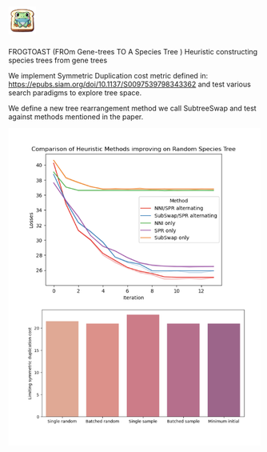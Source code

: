 # <img src="https://github.com/bensong04/evoguessr/blob/797cb3df13524ad9db971d5004b1033ef5c479a5/assets/logo.png" alt="Alt text for image" title="logo" width="55" height="55">
 FROGTOAST (FROm Gene-trees TO A Species Tree ) 
Heuristic constructing species trees from gene trees

We implement Symmetric Duplication cost metric defined in: https://epubs.siam.org/doi/10.1137/S0097539798343362 
and test various search paradigms to explore tree space.

We define a new tree rearrangement method we call SubtreeSwap and test against methods mentioned in the paper.
   
![Alt text](https://github.com/bensong04/evoguessr/blob/797cb3df13524ad9db971d5004b1033ef5c479a5/assets/plots.png)
